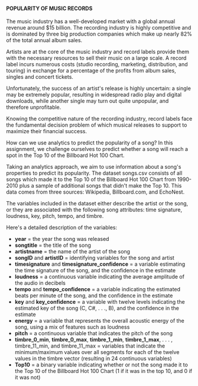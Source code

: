 #### POPULARITY OF MUSIC RECORDS

The music industry has a well-developed market with a global annual revenue around $15 billion. The recording industry is highly competitive and is dominated by three big production companies which make up nearly 82% of the total annual album sales. 

Artists are at the core of the music industry and record labels provide them with the necessary resources to sell their music on a large scale. A record label incurs numerous costs (studio recording, marketing, distribution, and touring) in exchange for a percentage of the profits from album sales, singles and concert tickets.

Unfortunately, the success of an artist's release is highly uncertain: a single may be extremely popular, resulting in widespread radio play and digital downloads, while another single may turn out quite unpopular, and therefore unprofitable. 

Knowing the competitive nature of the recording industry, record labels face the fundamental decision problem of which musical releases to support to maximize their financial success. 

How can we use analytics to predict the popularity of a song? In this assignment, we challenge ourselves to predict whether a song will reach a spot in the Top 10 of the Billboard Hot 100 Chart.

Taking an analytics approach, we aim to use information about a song's properties to predict its popularity. The dataset songs.csv consists of all songs which made it to the Top 10 of the Billboard Hot 100 Chart from 1990-2010 plus a sample of additional songs that didn't make the Top 10. This data comes from three sources: Wikipedia, Billboard.com, and EchoNest.

The variables included in the dataset either describe the artist or the song, or they are associated with the following song attributes: time signature, loudness, key, pitch, tempo, and timbre.

Here's a detailed description of the variables:

- **year** = the year the song was released
- **songtitle** = the title of the song
- **artistname** = the name of the artist of the song
- **songID** and **artistID** = identifying variables for the song and artist
- **timesignature** and **timesignature_confidence** = a variable estimating the time signature of the song, and the confidence in the estimate
- **loudness** = a continuous variable indicating the average amplitude of the audio in decibels
- **tempo** and **tempo_confidence** = a variable indicating the estimated beats per minute of the song, and the confidence in the estimate
- **key** and **key_confidence** = a variable with twelve levels indicating the estimated key of the song (C, C#, . . ., B), and the confidence in the estimate
- **energy** = a variable that represents the overall acoustic energy of the song, using a mix of features such as loudness
- **pitch** = a continuous variable that indicates the pitch of the song
- **timbre_0_min**, **timbre_0_max**, **timbre_1_min**, **timbre_1_max**, . . . , timbre_11_min, and timbre_11_max = variables that indicate the minimum/maximum values over all segments for each of the twelve values in the timbre vector (resulting in 24 continuous variables)
- **Top10** = a binary variable indicating whether or not the song made it to the Top 10 of the Billboard Hot 100 Chart (1 if it was in the top 10, and 0 if it was not)
